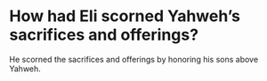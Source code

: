 # How had Eli scorned Yahweh’s sacrifices and offerings?

He scorned the sacrifices and offerings by honoring his sons above Yahweh.

